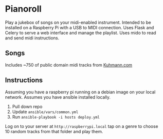 # Pianoroll

Play a jukebox of songs on your midi-enabled instrument.  Intended to be installed on a Raspberry Pi with a USB to MIDI
connection.  Uses Flask and Celery to serve a web interface and manage the playlist.  Uses mido to read and send midi 
instructions.

## Songs

Includes ~750 of public domain midi tracks from [Kuhmann.com](http://www.kuhmann.com/Yamaha.htm)

## Instructions

Assuming you have a raspberry pi running on a debian image on your local network.  Assumes you have ansible installed locally.

1.  Pull down repo
2.  Update `ansible/vars/common.yml`
3.  Run `ansible-playbook -i hosts deploy.yml`

Log on to your server at `http://raspberrypi.local` tap on a genre to choose 10 random tracks from that folder and play them.